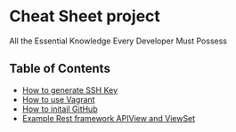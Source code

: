 # Cheat Sheet project
All the Essential Knowledge Every Developer Must Possess

## Table of Contents
- [How to generate SSH Key](https://github.com/chanawit-k/Cheat_Sheet/blob/main/SSH_KEYGEN.md)
- [How to use Vagrant](https://github.com/chanawit-k/Cheat_Sheet/blob/main/Vagrant_setup.md)
- [How to initail GitHub](https://github.com/chanawit-k/Cheat_Sheet/blob/main/INIT_GIT.md)
- [Example Rest framework APIView and ViewSet](https://github.com/chanawit-k/profile-rest-api)

